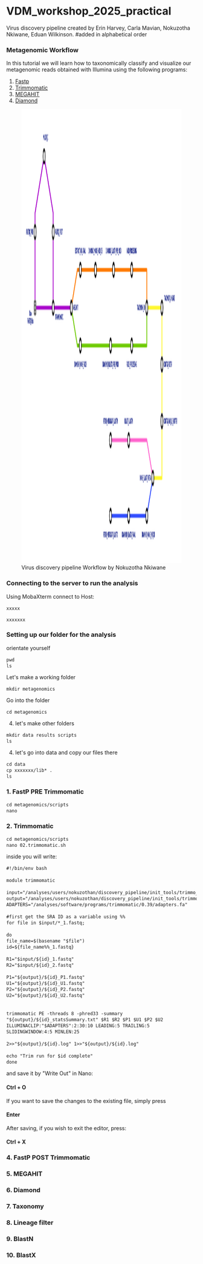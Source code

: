 # VDM_workshop_2025_practical
Virus discovery pipeline created by Erin Harvey, Carla Mavian, Nokuzotha Nkiwane, Eduan Wilkinson. #added in alphabetical order

### Metagenomic Workflow
In this tutorial we will learn how to taxonomically classify and visualize our metagenomic reads obtained with Illumina using the following programs:

1. [Fastp](https://github.com/OpenGene/fastp)
2. [Trimmomatic](https://github.com/usadellab/Trimmomatic)
3. [MEGAHIT](https://www.metagenomics.wiki/tools/assembly/megahit)
4. [Diamond](https://github.com/bbuchfink/diamond?tab=readme-ov-file)

<figure>
    <img src="workflow.png" width="920" height="1200">
    <figcaption>Virus discovery pipeline Workflow by Nokuzotha Nkiwane </figcaption>
</figure>


### Connecting to the server to run the analysis

Using MobaXterm connect to Host: 

```
xxxxx
```

```
xxxxxxx
```



### Setting up our folder for the analysis

orientate yourself 

```
pwd
ls
```

Let's make a working folder
 
```
mkdir metagenomics
```

Go into the folder

```
cd metagenomics
```

4. let's make other folders 

```
mkdir data results scripts
ls
```
4. let's go into data and copy our files there

```
cd data
cp xxxxxxx/lib* .
ls
```

### 1. FastP PRE Trimmomatic

```
cd metagenomics/scripts
nano 
```

### 2. Trimmomatic

```
cd metagenomics/scripts
nano 02.trimmomatic.sh
```
inside you will write:

```
#!/bin/env bash

module trimmomatic

input="/analyses/users/nokuzothan/discovery_pipeline/init_tools/trimmo_test/input"
output="/analyses/users/nokuzothan/discovery_pipeline/init_tools/trimmo_test/output"
ADAPTERS="/analyses/software/programs/trimmomatic/0.39/adapters.fa"

#first get the SRA ID as a variable using %%
for file in $input/*_1.fastq;

do
file_name=$(basename "$file")
id=${file_name%%_1.fastq}

R1="$input/${id}_1.fastq"
R2="$input/${id}_2.fastq"

P1="${output}/${id}_P1.fastq"
U1="${output}/${id}_U1.fastq"
P2="${output}/${id}_P2.fastq"
U2="${output}/${id}_U2.fastq"


trimmomatic PE -threads 8 -phred33 -summary "${output}/${id}_statsSummary.txt" $R1 $R2 $P1 $U1 $P2 $U2 ILLUMINACLIP:"$ADAPTERS":2:30:10 LEADING:5 TRAILING:5 SLIDINGWINDOW:4:5 MINLEN:25 

2>>"${output}/${id}.log" 1>>"${output}/${id}.log"

echo "Trim run for $id complete"
done
```
and save it by "Write Out" in Nano:
#### Ctrl + O 

If you want to save the changes to the existing file, simply press 
#### Enter

After saving, if you wish to exit the editor, press:
#### Ctrl + X

### 4. FastP POST Trimmomatic


### 5. MEGAHIT


### 6. Diamond


### 7. Taxonomy


### 8. Lineage filter


### 9. BlastN


### 10. BlastX

